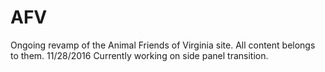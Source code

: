 # AFV
Ongoing revamp of the Animal Friends of Virginia site. All content belongs to them.
11/28/2016
Currently working on side panel transition.